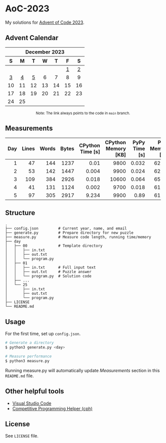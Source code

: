 # AoC-2023

My solutions for [Advent of Code 2023](https://adventofcode.com/2023).

## Advent Calendar

<div align="center">
<table>
    <thead>
        <tr>
            <th colspan="7"><div align="center">December 2023</div></th>
        </tr>
        <tr>
            <th align="center">S</th>
            <th align="center">M</th>
            <th align="center">T</th>
            <th align="center">W</th>
            <th align="center">T</th>
            <th align="center">F</th>
            <th align="center">S</th>
        </tr>
    </thead>
    <tbody>
        <tr>
            <td align="center"></td>
            <td align="center"></td>
            <td align="center"></td>
            <td align="center"></td>
            <td align="center"></td>
            <td align="center"><a href="https://codeberg.org/kimerikal/AoC-2023/src/branch/main/day/01/program.py">1</a></td>
            <td align="center"><a href="https://codeberg.org/kimerikal/AoC-2023/src/branch/main/day/02/program.py">2</a></td>
        </tr>
        <tr>
            <td align="center"><a href="https://codeberg.org/kimerikal/AoC-2023/src/branch/main/day/03/program.py">3</a></td>
            <td align="center"><a href="https://codeberg.org/kimerikal/AoC-2023/src/branch/main/day/04/program.py">4</a></td>
            <td align="center"><a href="https://codeberg.org/kimerikal/AoC-2023/src/branch/main/day/05/program.py">5</a></td>
            <td align="center">6</td>
            <td align="center">7</td>
            <td align="center">8</td>
            <td align="center">9</td>
        </tr>
        <tr>
            <td align="center">10</td>
            <td align="center">11</td>
            <td align="center">12</td>
            <td align="center">13</td>
            <td align="center">14</td>
            <td align="center">15</td>
            <td align="center">16</td>
        </tr>
        <tr>
            <td align="center">17</td>
            <td align="center">18</td>
            <td align="center">19</td>
            <td align="center">20</td>
            <td align="center">21</td>
            <td align="center">22</td>
            <td align="center">23</td>
        </tr>
        <tr>
            <td align="center">24</td>
            <td align="center">25</td>
            <td align="center"></td>
            <td align="center"></td>
            <td align="center"></td>
            <td align="center"></td>
            <td align="center"></td>
        </tr>
    </tbody>
</table>
<small>
    Note: The link always points to the code in <code>main</code> branch.
</small>
</div>

## Measurements

<!-- region measurements -->
|   Day |   Lines |   Words |   Bytes |   CPython Time [s] |   CPython Memory [KB] |   PyPy Time [s] |   PyPy Memory [KB] |
|------:|--------:|--------:|--------:|-------------------:|----------------------:|----------------:|-------------------:|
|     1 |      47 |     144 |    1237 |              0.01  |                  9800 |           0.032 |              62200 |
|     2 |      53 |     142 |    1447 |              0.004 |                  9900 |           0.024 |              62600 |
|     3 |     109 |     384 |    2926 |              0.018 |                 10600 |           0.064 |              65300 |
|     4 |      41 |     131 |    1124 |              0.002 |                  9700 |           0.018 |              61600 |
|     5 |      97 |     305 |    2917 |              9.234 |                  9900 |           0.89  |              61500 |
<!-- endregion measurements -->

## Structure

```plain
.
├── config.json         # Current year, name, and email
├── generate.py         # Prepare directory for new puzzle
├── measure.py          # Measure code length, running time/memory
├── day
│   ├── 00              # Template directory
│   │   ├── in.txt
│   │   ├── out.txt
│   │   └── program.py
│   ├── 01
│   │   ├── in.txt      # Full input text
│   │   ├── out.txt     # Puzzle answer
│   │   └── program.py  # Solution code
│   ├── ...
│   └── 25
│       ├── in.txt
│       ├── out.txt
│       └── program.py
├── LICENSE
└── README.md
```

## Usage

For the first time, set up `config.json`.

```bash
# Generate a directory
$ python3 generate.py <day>

# Measure performance
$ python3 measure.py
```

Running measure.py will automatically update *Measurements* section in this `README.md` file.

## Other helpful tools

- [Visual Studio Code](https://code.visualstudio.com/)
- [Competitive Programming Helper (cph)](https://marketplace.visualstudio.com/items?itemName=DivyanshuAgrawal.competitive-programming-helper)

## License

See `LICENSE` file.
